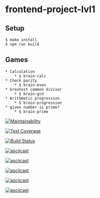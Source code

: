# frontend-project-lvl1

## Setup

    $ make install
    $ npm run build

## Games

    * Calculation
        * $ brain-calc
    * Check parity
        * $ brain-even
    * Greatest common divisor
        * $ brain-gcd
    * Arithmetic progression   
        * $ brain-progression
    * given number is prime?
        * $ brain-prime



[![Maintainability](https://api.codeclimate.com/v1/badges/6a7c559f8794cff0944a/maintainability)](https://codeclimate.com/github/ronin1991/frontend-project-lvl1/maintainability)

[![Test Coverage](https://api.codeclimate.com/v1/badges/a99a88d28ad37a79dbf6/test_coverage)](https://codeclimate.com/github/codeclimate/codeclimate/test_coverage)

[![Build Status](https://travis-ci.com/ronin1991/frontend-project-lvl1.svg?branch=master)](https://travis-ci.com/ronin1991/frontend-project-lvl1)

[![asciicast](https://asciinema.org/a/5pvecxolXdex0xpPb5aCODGVo.svg)](https://asciinema.org/a/5pvecxolXdex0xpPb5aCODGVo)

[![asciicast](https://asciinema.org/a/8Vnc9ygcSpNuczUNxOLbsnyqk.svg)](https://asciinema.org/a/8Vnc9ygcSpNuczUNxOLbsnyqk)

[![asciicast](https://asciinema.org/a/u9mkhb8mgHbQOElj4HPzDLaxh.svg)](https://asciinema.org/a/u9mkhb8mgHbQOElj4HPzDLaxh)

[![asciicast](https://asciinema.org/a/XWR5oaiTjMNUVADeLaaBEUe9X.svg)](https://asciinema.org/a/XWR5oaiTjMNUVADeLaaBEUe9X)

[![asciicast](https://asciinema.org/a/lzkj5CpgM2KIJOCFUlr9x5cgb.svg)](https://asciinema.org/a/lzkj5CpgM2KIJOCFUlr9x5cgb)